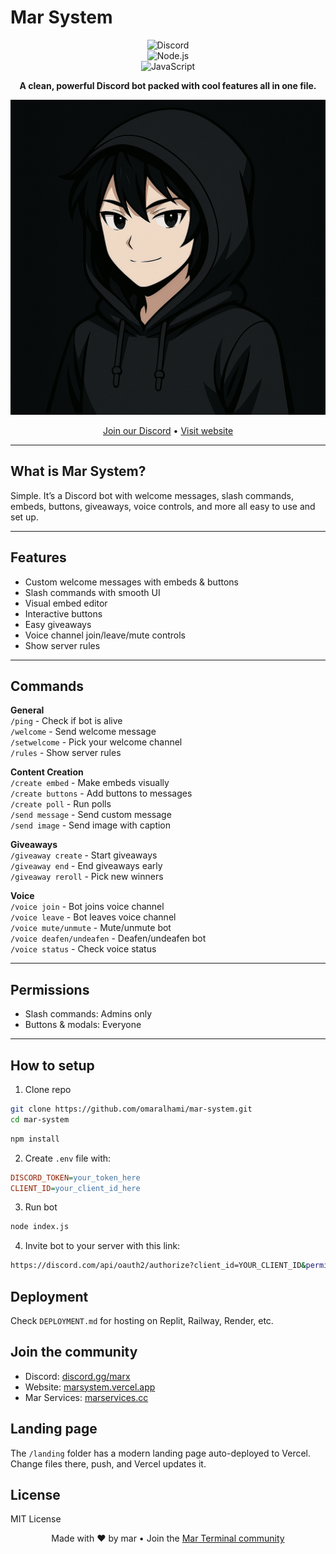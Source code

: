 # Mar System

<div align="center">

![Discord](https://img.shields.io/badge/Discord-7289DA?style=for-the-badge&logo=discord&logoColor=white)  
![Node.js](https://img.shields.io/badge/Node.js-43853D?style=for-the-badge&logo=node.js&logoColor=white)  
![JavaScript](https://img.shields.io/badge/JavaScript-F7DF1E?style=for-the-badge&logo=javascript&logoColor=black)  

**A clean, powerful Discord bot packed with cool features all in one file.**

<div align="center">
  <img src="https://github.com/omaralhami/mar-system/blob/main/landing/logo.png" alt="Mar System Bot" width="600">
</div>

[Join our Discord](https://discord.gg/marx) • [Visit website](https://marsystem.vercel.app)

</div>

---

## What is Mar System?

Simple. It’s a Discord bot with welcome messages, slash commands, embeds, buttons, giveaways, voice controls, and more all easy to use and set up.

---

## Features

- Custom welcome messages with embeds & buttons  
- Slash commands with smooth UI  
- Visual embed editor  
- Interactive buttons  
- Easy giveaways  
- Voice channel join/leave/mute controls  
- Show server rules  

---

## Commands

**General**  
`/ping` - Check if bot is alive  
`/welcome` - Send welcome message  
`/setwelcome` - Pick your welcome channel  
`/rules` - Show server rules  

**Content Creation**  
`/create embed` - Make embeds visually  
`/create buttons` - Add buttons to messages  
`/create poll` - Run polls  
`/send message` - Send custom message  
`/send image` - Send image with caption  

**Giveaways**  
`/giveaway create` - Start giveaways  
`/giveaway end` - End giveaways early  
`/giveaway reroll` - Pick new winners  

**Voice**  
`/voice join` - Bot joins voice channel  
`/voice leave` - Bot leaves voice channel  
`/voice mute/unmute` - Mute/unmute bot  
`/voice deafen/undeafen` - Deafen/undeafen bot  
`/voice status` - Check voice status  

---

## Permissions

- Slash commands: Admins only  
- Buttons & modals: Everyone  

---

## How to setup

1. Clone repo  
```bash
git clone https://github.com/omaralhami/mar-system.git
cd mar-system
```
   
  ```bash
  npm install
  ```

2. Create `.env` file with:

  ```ini
  DISCORD_TOKEN=your_token_here
  CLIENT_ID=your_client_id_here
  ```

 3. Run bot

  ```bash
  node index.js
  ```

  4. Invite bot to your server with this link:

  ```bash
  https://discord.com/api/oauth2/authorize?client_id=YOUR_CLIENT_ID&permissions=8&scope=bot%20applications.commands
  ```

## Deployment

Check `DEPLOYMENT.md` for hosting on Replit, Railway, Render, etc.

## Join the community

- Discord: [discord.gg/marx](https://discord.gg/marx)  
- Website: [marsystem.vercel.app](https://marsystem.vercel.app)  
- Mar Services: [marservices.cc](https://marservices.cc)  

## Landing page

The `/landing` folder has a modern landing page auto-deployed to Vercel. Change files there, push, and Vercel updates it.

## License

MIT License

<p align="center"> Made with ❤️ by mar • Join the <a href="https://discord.gg/marx">Mar Terminal community</a> </p> 
